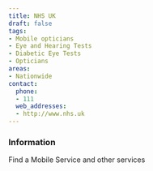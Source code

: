```yaml
---
title: NHS UK
draft: false
tags:
- Mobile opticians
- Eye and Hearing Tests
- Diabetic Eye Tests
- Opticians
areas:
- Nationwide
contact:
  phone:
  - 111
  web_addresses:
  - http://www.nhs.uk
---
```


### Information
Find a Mobile Service and other services


